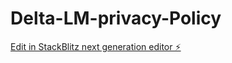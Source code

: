 # Delta-LM-privacy-Policy

[Edit in StackBlitz next generation editor ⚡️](https://stackblitz.com/~/github.com/vivek07kumar/Delta-LM-privacy-Policy)